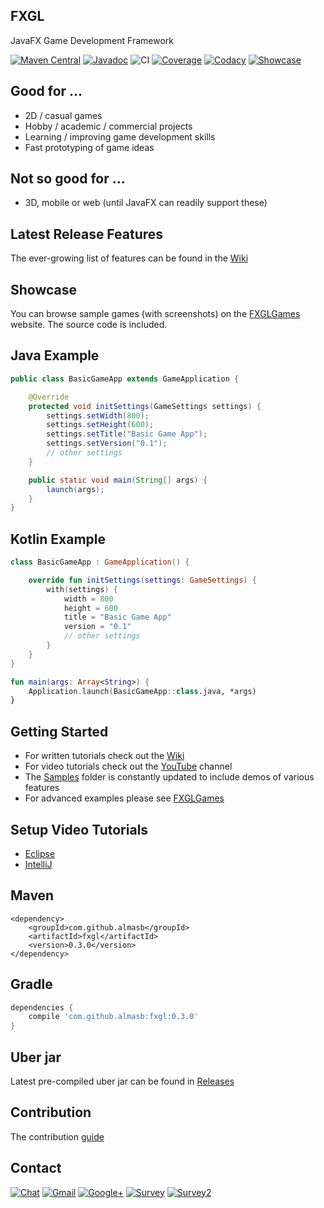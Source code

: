 ## FXGL

JavaFX Game Development Framework

[![Maven Central](https://img.shields.io/maven-central/v/com.github.almasb/fxgl.svg)]()
[![Javadoc](https://img.shields.io/badge/docs-javadoc-blue.svg)](https://jitpack.io/com/github/AlmasB/FXGL/0.2.9/javadoc/index.html)
![CI](https://travis-ci.org/AlmasB/FXGL.svg?branch=master)
[![Coverage](https://api.codacy.com/project/badge/Coverage/9603c2522deb42fbb9146bedfcb860b2)](https://www.codacy.com/app/AlmasB/FXGL?utm_source=github.com&amp;utm_medium=referral&amp;utm_content=AlmasB/FXGL&amp;utm_campaign=Badge_Coverage)
[![Codacy](https://api.codacy.com/project/badge/Grade/9603c2522deb42fbb9146bedfcb860b2)](https://www.codacy.com/app/AlmasB/FXGL?utm_source=github.com&amp;utm_medium=referral&amp;utm_content=AlmasB/FXGL&amp;utm_campaign=Badge_Grade)
[![Showcase](https://img.shields.io/badge/www-Showcase-green.svg)](http://almasb.github.io/FXGLGames/)

## Good for ...

* 2D / casual games
* Hobby / academic / commercial projects
* Learning / improving game development skills
* Fast prototyping of game ideas

## Not so good for ...

* 3D, mobile or web (until JavaFX can readily support these)

## Latest Release Features

The ever-growing list of features can be found in the [Wiki](https://github.com/AlmasB/FXGL/wiki/Core-Features)

## Showcase

You can browse sample games (with screenshots) on the [FXGLGames](http://almasb.github.io/FXGLGames/) website.
The source code is included.

## Java Example

```java
public class BasicGameApp extends GameApplication {

    @Override
    protected void initSettings(GameSettings settings) {
        settings.setWidth(800);
        settings.setHeight(600);
        settings.setTitle("Basic Game App");
        settings.setVersion("0.1");
        // other settings
    }

    public static void main(String[] args) {
        launch(args);
    }
}
```

## Kotlin Example

```kotlin
class BasicGameApp : GameApplication() {

    override fun initSettings(settings: GameSettings) {
        with(settings) {
            width = 800
            height = 600
            title = "Basic Game App"
            version = "0.1"
            // other settings
        }
    }
}

fun main(args: Array<String>) {
    Application.launch(BasicGameApp::class.java, *args)
}
```

## Getting Started

* For written tutorials check out the [Wiki](https://github.com/AlmasB/FXGL/wiki)
* For video tutorials check out the [YouTube](https://www.youtube.com/watch?v=mPE8p8p_YjQ&list=PL4h6ypqTi3RTiTuAQFKE6xwflnPKyFuPp) channel
* The [Samples](https://github.com/AlmasB/FXGL/tree/master/samples) folder is constantly updated to include demos of various features
* For advanced examples please see [FXGLGames](https://github.com/AlmasB/FXGLGames)

## Setup Video Tutorials

* [Eclipse](https://www.youtube.com/watch?v=2kLIXDhEGo0)
* [IntelliJ](https://www.youtube.com/watch?v=ZM2NuvMG4cg)

## Maven

```maven
<dependency>
    <groupId>com.github.almasb</groupId>
    <artifactId>fxgl</artifactId>
    <version>0.3.0</version>
</dependency>
```

## Gradle

```gradle
dependencies {
    compile 'com.github.almasb:fxgl:0.3.0'
}
```

## Uber jar

Latest pre-compiled uber jar can be found in [Releases](https://github.com/AlmasB/FXGL/releases)

## Contribution

The contribution [guide](CONTRIBUTING.md)

## Contact
[![Chat](https://badges.gitter.im/AlmasB/FXGL.svg)](https://gitter.im/AlmasB/FXGL)
[![Gmail](https://img.shields.io/badge/Email-almaslvl@gmail.com-red.svg)](https://plus.google.com/+AlmasB0/about)
[![Google+](https://img.shields.io/badge/Google+-AlmasB-red.svg)](https://plus.google.com/+AlmasB0/about)
[![Survey](https://img.shields.io/badge/Feedback-SurveyMonkey-red.svg)](https://www.surveymonkey.com/r/BH6LLPM)
[![Survey2](https://img.shields.io/badge/Feedback-Google%20Forms-red.svg)](https://goo.gl/forms/6wrMnOBxTE1fEpOy2)
